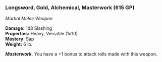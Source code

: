 ### Longsword, Gold, Alchemical, Masterwork (615 GP)
*Martial Melee Weapon*  

**Damage:** 1d8 Slashing  
**Properties:** Heavy, Versatile (1d10)  
**Mastery:** Sap  
**Weight:** 6 lb.

***Masterwork.*** You have a +1 bonus to attack rolls made with this weapon.